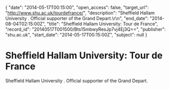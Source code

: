 {
  "date": "2014-05-17T00:15:00", 
  "open_access": false, 
  "target_url": "http://www.shu.ac.uk/tourdefrance/", 
  "description": "Sheffield Hallam University . Official supporter of the Grand Depart.\r\n", 
  "end_date": "2014-08-04T02:15:00Z", 
  "title": "Sheffield Hallam University: Tour de France", 
  "record_id": "20140517T001500/Bts15mbwyResJp7vj4Ej3Q==", 
  "publisher": "shu.ac.uk", 
  "start_date": "2014-05-17T00:15:00Z", 
  "subject": null
}

# Sheffield Hallam University: Tour de France

Sheffield Hallam University . Official supporter of the Grand Depart.
